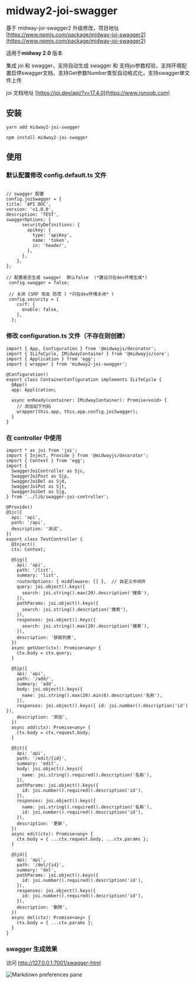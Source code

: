 # midway2-joi-swagger

基于 midway-joi-swagger2 升级修改，项目地址 [https://www.npmjs.com/package/midway-joi-swagger2](https://www.npmjs.com/package/midway-joi-swagger2)

适用于**midway 2.0** 版本

集成 joi 和 swagger，支持自动生成 swagger 和 支持joi参数校验，支持环境配置启停swagger文档，支持Get参数Number类型自动格式化，支持swagger单文件上传

joi 文档地址 [https://joi.dev/api/?v=17.4.0](https://www.runoob.com)


## 安装

```
yarn add midway2-joi-swagger

npm install midway2-joi-swagger
```

## 使用

###  默认配置修改 config.default.ts 文件

```

// swagger 配置
config.joiSwagger = {
title: 'API DOC',
version: 'v1.0.0',
description: 'TEST',
swaggerOptions: {
	  securityDefinitions: {
	    apikey: {
	      type: 'apiKey',
	      name: 'token',
	      in: 'header',
	    },
	  },
	},
};

// 配置是否生成 swagger  默认false  (*建议只在dev环境生成*)
 config.swagger = false;
 
 // 关闭 CSRF 攻击 防范 ( *只在dev环境关闭* ) 
 config.security = {
    csrf: {
      enable: false,
    },
  };
```

### 修改 configuration.ts 文件（不存在则创建）

```
import { App, Configuration } from '@midwayjs/decorator';
import { ILifeCycle, IMidwayContainer } from '@midwayjs/core';
import { Application } from 'egg';
import { wrapper } from 'midway2-joi-swagger';

@Configuration()
export class ContainerConfiguration implements ILifeCycle {
  @App()
  app: Application;

  async onReady(container: IMidwayContainer): Promise<void> {
    // 添加如下代码
    wrapper(this.app, this.app.config.joiSwagger);
  }
}
```

### 在 controller 中使用

```
import * as joi from 'joi';
import { Inject, Provide } from '@midwayjs/decorator';
import { Context } from 'egg';
import {
  SwaggerJoiController as Sjc,
  SwaggerJoiPost as Sjp,
  SwaggerJoiDel as Sjd,
  SwaggerJoiPut as Sjt,
  SwaggerJoiGet as Sjg,
} from '../lib/swagger-joi-controller';

@Provide()
@Sjc({
  api: 'api',
  path: '/api',
  description: '测试',
})
export class TestController {
  @Inject()
  ctx: Context;

  @Sjg({
    api: 'api',
    path: '/list',
    summary: 'list',
    routerOptions: { middleware: [] },  // 自定义中间件
    query: joi.object().keys({
      search: joi.string().max(20).description('搜索'),
    }),
    pathParams: joi.object().keys({
      search: joi.string().description('搜索'),
    }),
    responses: joi.object().keys({
      search: joi.string().max(20).description('搜索'),
    }),
    description: '获取列表',
  })
  async getUser(ctx): Promise<any> {
    ctx.body = ctx.query;
  }

  @Sjp({
    api: 'api',
    path: '/add/',
    summary: 'add',
    body: joi.object().keys({
      name: joi.string().max(20).min(6).description('名称'),
    }),
    responses: joi.object().keys({ id: joi.number().description('id') }),
    description: '添加',
  })
  async add(ctx): Promise<any> {
    ctx.body = ctx.request.body;
  }

  @Sjt({
    api: 'api',
    path: '/edit/{id}',
    summary: 'edit',
    body: joi.object().keys({
      name: joi.string().required().description('名称'),
    }),
    pathParams: joi.object().keys({
      id: joi.number().required().description('id'),
    }),
    responses: joi.object().keys({
      name: joi.string().required().description('名称'),
      id: joi.number().required().description('id'),
    }),
    description: '更新',
  })
  async edit(ctx): Promise<any> {
    ctx.body = { ...ctx.request.body, ...ctx.params };
  }

  @Sjd({
    api: 'api',
    path: '/del/{id}',
    summary: 'del',
    pathParams: joi.object().keys({
      id: joi.number().required().description('id'),
    }),
    responses: joi.object().keys({
      id: joi.number().required().description('id'),
    }),
    description: '删除',
  })
  async del(ctx): Promise<any> {
    ctx.body = { ...ctx.params };
  }
}

``` 

### swagger 生成效果

访问 http://127.0.0.1:7001/swagger-html



![Markdown preferences pane](https://fzq.oss-cn-beijing.aliyuncs.com/commom/WeChatc45f9ed6c833d0debb8294851f28d0fc.png)
